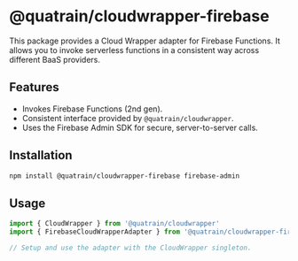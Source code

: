 # @quatrain/cloudwrapper-firebase

This package provides a Cloud Wrapper adapter for Firebase Functions. It allows you to invoke serverless functions in a consistent way across different BaaS providers.

## Features

-  Invokes Firebase Functions (2nd gen).
-  Consistent interface provided by `@quatrain/cloudwrapper`.
-  Uses the Firebase Admin SDK for secure, server-to-server calls.

## Installation

```bash
npm install @quatrain/cloudwrapper-firebase firebase-admin
```

## Usage

```typescript
import { CloudWrapper } from '@quatrain/cloudwrapper'
import { FirebaseCloudWrapperAdapter } from '@quatrain/cloudwrapper-firebase'

// Setup and use the adapter with the CloudWrapper singleton.
```
